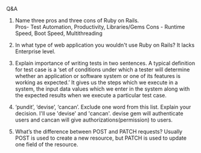 Q&A

1. Name three pros and three cons of Ruby on Rails.
	<br/>Pros- Test Automation, Productivity, Libraries/Gems
	Cons - Runtime Speed, Boot Speed, Multithreading

2. In what type of web application you wouldn't use Ruby on Rails?
	It lacks Enterprise level.

3. Explain importance of writing tests in two sentences.
	A typical definition for test case is a ‘set of conditions under which a tester will determine whether an application or software system or one of its features is working as expected.’ It gives us the steps which we execute in a system, the input data values which we enter in the system along with the expected results when we execute a particular test case.

4. ‘pundit’, ‘devise’, ‘cancan’. Exclude one word from this list. Explain your decision.
	I'll use 'devise' and 'cancan'. devise gem will authenticate users and cancan will give authorizations(permission) to users.

5. What’s the difference between POST and PATCH requests?
	Usually POST is used to create a new resource, but PATCH is used to update one field of the resource.
